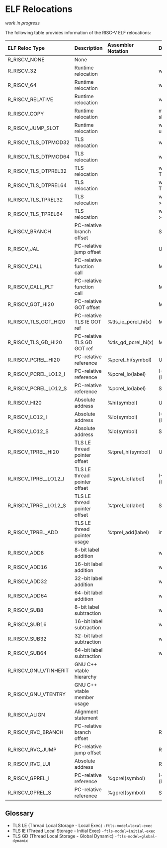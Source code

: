 ELF Relocations
====================

_work in progress_

The following table provides information of the RISC-V ELF relocations:

|ELF Reloc Type       |Description                 |Assembler Notation |Details|
|:--------------------|:---------------------------|:------------------|:----------------------------------------------------|
|R_RISCV_NONE         |None                        |                   |                                                     |
|R_RISCV_32           |Runtime relocation          |                   |word32 = S + A                                       |
|R_RISCV_64           |Runtime relocation          |                   |word64 = S + A                                       |
|R_RISCV_RELATIVE     |Runtime relocation          |                   |word32,64 = B + A                                    |
|R_RISCV_COPY         |Runtime relocation          |                   |must be in executable; not allowed in shared library |
|R_RISCV_JUMP_SLOT    |Runtime relocation          |                   |word32,64 = S (handled by PLT unless LD_BIND_NOW)    |
|R_RISCV_TLS_DTPMOD32 |TLS relocation              |                   |word32 = S->TLSINDEX                                 |
|R_RISCV_TLS_DTPMOD64 |TLS relocation              |                   |word64 = S->TLSINDEX                                 |
|R_RISCV_TLS_DTPREL32 |TLS relocation              |                   |word32 = TLS + S + A - TLS_TP_OFFSET                 |
|R_RISCV_TLS_DTPREL64 |TLS relocation              |                   |word64 = TLS + S + A - TLS_TP_OFFSET                 |
|R_RISCV_TLS_TPREL32  |TLS relocation              |                   |word32 = TLS + S + A + S->TLS_OFFSET - TLS_DTV_OFFSET|
|R_RISCV_TLS_TPREL64  |TLS relocation              |                   |word64 = TLS + S + A + S->TLS_OFFSET - TLS_DTV_OFFSET|
|R_RISCV_BRANCH       |PC-relative branch offset   |                   |SB-Type (beq,bne,blt,bge,bltu,bgeu)                  |
|R_RISCV_JAL          |PC-relative jump offset     |                   |UJ-Type (jal)                                        |
|R_RISCV_CALL         |PC-relative function call   |                   |MACRO call (auipc/jalr)                              |
|R_RISCV_CALL_PLT     |PC-relative function call   |                   |MACRO tail (auipc/jalr)                              |
|R_RISCV_GOT_HI20     |PC-relative GOT offset      |                   |MACRO la                                             |
|R_RISCV_TLS_GOT_HI20 |PC-relative TLS IE GOT ref  |%tls_ie_pcrel_hi(x)|Macro (la.tls.ie);                                   |
|R_RISCV_TLS_GD_HI20  |PC-relative TLS GD GOT ref  |%tls_gd_pcrel_hi(x)|Macro (la.tls.gd);                                   |
|R_RISCV_PCREL_HI20   |PC-relative reference       |%pcrel_hi(symbol)  |U-Type (auipc)                                       |
|R_RISCV_PCREL_LO12_I |PC-relative reference       |%pcrel_lo(label)   |I-Type (lb,lbu,lh,lhu,lw,lwu,flw,fld,addi,addiw)     |
|R_RISCV_PCREL_LO12_S |PC-relative reference       |%pcrel_lo(label)   |S-Type (sb,sh,sw,fsw,fsd)                            |
|R_RISCV_HI20         |Absolute address            |%hi(symbol)        |U-Type (lui,auipc)                                   |
|R_RISCV_LO12_I       |Absolute address            |%lo(symbol)        |I-Type (lb,lbu,lh,lhu,lw,lwu,flw,fld,addi,addiw)     |
|R_RISCV_LO12_S       |Absolute address            |%lo(symbol)        |S-Type (sb,sh,sw,fsw,fsd)                            |
|R_RISCV_TPREL_HI20   |TLS LE thread pointer offset|%tprel_hi(symbol)  |U-Type (auipc);                                      |
|R_RISCV_TPREL_LO12_I |TLS LE thread pointer offset|%tprel_lo(label)   |I-Type (lb,lbu,lh,lhu,lw,lwu,flw,fld,addi,addiw)     |
|R_RISCV_TPREL_LO12_S |TLS LE thread pointer offset|%tprel_lo(label)   |S-Type (sb,sh,sw,fsw,fsd)                            |
|R_RISCV_TPREL_ADD    |TLS LE thread pointer usage |%tprel_add(label)  |internal assembler expansion                         |
|R_RISCV_ADD8         |8-bit label addition        |                   |word8 = S + A                                        |
|R_RISCV_ADD16        |16-bit label addition       |                   |word16 = S + A                                       |
|R_RISCV_ADD32        |32-bit label addition       |                   |word32 = S + A                                       |
|R_RISCV_ADD64        |64-bit label addition       |                   |word64 = S + A                                       |
|R_RISCV_SUB8         |8-bit label subtraction     |                   |word8 = S - A                                        |
|R_RISCV_SUB16        |16-bit label subtraction    |                   |word16 = S - A                                       |
|R_RISCV_SUB32        |32-bit label subtraction    |                   |word32 = S - A                                       |
|R_RISCV_SUB64        |64-bit label subtraction    |                   |word64 = S - A                                       |
|R_RISCV_GNU_VTINHERIT|GNU C++ vtable hierarchy    |                   |                                                     |
|R_RISCV_GNU_VTENTRY  |GNU C++ vtable member usage |                   |                                                     |
|R_RISCV_ALIGN        |Alignment statement         |                   |                                                     |
|R_RISCV_RVC_BRANCH   |PC-relative branch offset   |                   |RVC CB-Type (c.beqz,c.bnez)                          |
|R_RISCV_RVC_JUMP     |PC-relative jump offset     |                   |RVC CJ-Type (c.j)                                    |
|R_RISCV_RVC_LUI      |Absolute address            |                   |RVC CI-Type (c.lui)                                  |
|R_RISCV_GPREL_I      |PC-relative reference       |%gprel(symbol)     |I-Type (lb,lbu,lh,lhu,lw,lwu,flw,fld,addi,addiw)     |
|R_RISCV_GPREL_S      |PC-relative reference       |%gprel(symbol)     |S-Type (sb,sh,sw,fsw,fsd)                            |

## Glossary

- TLS LE (Thread Local Storage - Local Exec) `-ftls-model=local-exec`
- TLS IE (Thread Local Storage - Initial Exec) `-ftls-model=initial-exec`
- TLS GD (Thread Local Storage - Global Dynamic) `-ftls-model=global-dynamic`
